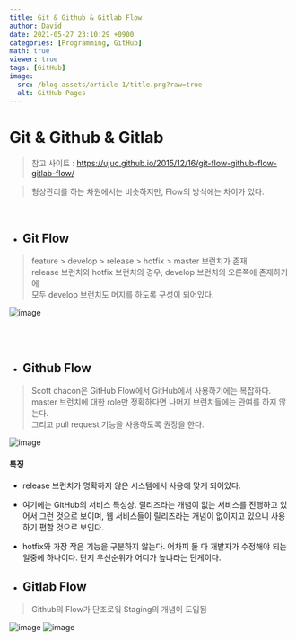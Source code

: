 ```yaml
---
title: Git & Github & Gitlab Flow
author: David
date: 2021-05-27 23:10:29 +0900
categories: [Programming, GitHub]
math: true
viewer: true
tags: [GitHub]
image:
  src: /blog-assets/article-1/title.png?raw=true
  alt: GitHub Pages
---
```


# Git & Github & Gitlab
> 참고 사이트 : https://ujuc.github.io/2015/12/16/git-flow-github-flow-gitlab-flow/  

> 형상관리를 하는 차원에서는 비슷하지만, Flow의 방식에는 차이가 있다.  

<br>

- ## Git Flow
> feature > develop > release > hotfix > master 브런치가 존재  
 release 브런치와 hotfix 브런치의 경우, develop 브런치의 오른쪽에 존재하기에  
 모두 develop 브런치도 머지를 하도록 구성이 되어있다.

![image](https://user-images.githubusercontent.com/66704969/119842613-c8f1c780-bf41-11eb-9ecf-41df1cd2f3f5.png) 


<br><br>

- ## Github Flow
> Scott chacon은 GitHub Flow에서 GitHub에서 사용하기에는 복잡하다.  
master 브런치에 대한 role만 정확하다면 나머지 브런치들에는 관여를 하지 않는다.  
그리고 pull request 기능을 사용하도록 권장을 한다.

![image](https://cdn-ak.f.st-hatena.com/images/fotolife/s/shoma2da/20151104/20151104223339.png)

#### 특징
- release 브런치가 명확하지 않은 시스템에서 사용에 맞게 되어있다.
- 여기에는 GitHub의 서비스 특성상. 릴리즈라는 개념이 없는 서비스를 진행하고 있어서 그런 것으로 보이며, 웹 서비스들이 릴리즈라는 개념이 없이지고 있으니 사용하기 편할 것으로 보인다.
- hotfix와 가장 작은 기능을 구분하지 않는다. 어차피 둘 다 개발자가 수정해야 되는 일중에 하나이다. 단지 우선순위가 어디가 높냐라는 단계이다.

- ## Gitlab Flow
> Github의 Flow가 단조로워 Staging의 개념이 도입됨

![image](https://about.gitlab.com/images/git_flow/environment_branches.png)
![image](https://about.gitlab.com/images/git_flow/release_branches.png)